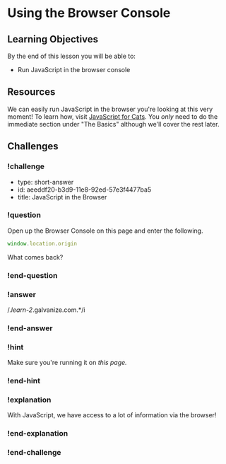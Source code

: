 # Using the Browser Console

## Learning Objectives

By the end of this lesson you will be able to:

* Run JavaScript in the browser console

## Resources

We can easily run JavaScript in the browser you're looking at this very moment! To learn how, visit [JavaScript for Cats](http://jsforcats.com/#basics). You _only_ need to do the immediate section under "The Basics" although we'll cover the rest later.

## Challenges

<!-- Question -->

### !challenge

* type: short-answer
* id: aeeddf20-b3d9-11e8-92ed-57e3f4477ba5
* title: JavaScript in the Browser

### !question

Open up the Browser Console on this page and enter the following.

```javascript
window.location.origin
```

What comes back?

### !end-question

### !answer

/.*learn-2*.galvanize.com.*/i

### !end-answer

### !hint

Make sure you're running it on _this page._

### !end-hint

### !explanation

With JavaScript, we have access to a lot of information via the browser!

### !end-explanation

### !end-challenge
